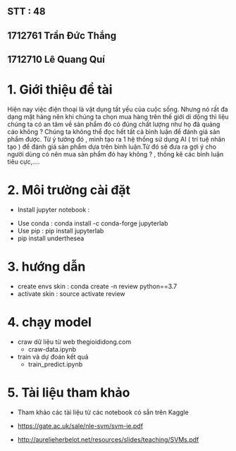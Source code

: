 ## STT : 48

## 1712761 Trần Đức Thắng

## 1712710 Lê Quang Quí

# 1. Giới thiệu đề tài
Hiện nay việc điện thoại là vật dụng tất yếu của cuộc sống. Nhưng nó rất đa dạng mặt hàng nên khi chúng ta chọn mua hàng trên thế giới di dộng thì liệu chúng ta có an tâm về sản phẩm đó có đúng chất lượng như họ đã quảng cáo không ? Chúng ta không thể đọc hết tất cả bình luận để đánh giá sản phẩm được. Từ ý tưởng đó , mình tạo ra 1 hệ thống sử dụng AI ( trí tuệ nhân tạo ) để đánh giá sản phẩm dựa trên bình luận.Từ đó sẽ đưa ra gợi ý cho người dùng có nên mua sản phẩm đó hay không ? , thống kê các bình luận tiêu cực,....

# 2. Môi trường cài đặt 
- Install jupyter notebook :
+ Use conda : conda install -c conda-forge jupyterlab
+ Use pip   : pip install jupyterlab
+ pip install underthesea

# 3. hướng dẫn
- create envs skin : conda create -n review python==3.7
- activate skin :   source activate review

# 4. chạy model
- craw dữ liệu từ web thegioididong.com
  - craw-data.ipynb
- train và dự đoán kết quả
  - train_predict.ipynb

# 5. Tài liệu tham khảo

- Tham khảo các tài liệu từ các notebook có sẳn trên Kaggle

- https://gate.ac.uk/sale/nle-svm/svm-ie.pdf

- http://aurelieherbelot.net/resources/slides/teaching/SVMs.pdf
